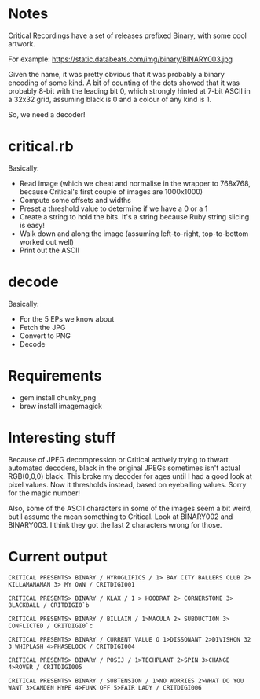 # Notes
Critical Recordings have a set of releases prefixed Binary, with some cool
artwork.

For example: https://static.databeats.com/img/binary/BINARY003.jpg

Given the name, it was pretty obvious that it was probably a binary
encoding of some kind. A bit of counting of the dots showed that it was
probably 8-bit with the leading bit 0, which strongly hinted at 7-bit ASCII in
a 32x32 grid, assuming black is 0 and a colour of any kind is 1.

So, we need a decoder!

# critical.rb

Basically:

* Read image (which we cheat and normalise in the wrapper to 768x768, because Critical's first couple of images are 1000x1000)
* Compute some offsets and widths
* Preset a threshold value to determine if we have a 0 or a 1
* Create a string to hold the bits. It's a string because Ruby string slicing
  is easy!
* Walk down and along the image (assuming left-to-right, top-to-bottom worked
  out well)
* Print out the ASCII

# decode

Basically:

* For the 5 EPs we know about
* Fetch the JPG
* Convert to PNG
* Decode

# Requirements

* gem install chunky\_png
* brew install imagemagick

# Interesting stuff

Because of JPEG decompression or Critical actively trying to thwart automated
decoders, black in the original JPEGs sometimes isn't actual RGB(0,0,0) black.
This broke my decoder for ages until I had a good look at pixel values. Now it
thresholds instead, based on eyeballing values. Sorry for the magic number!

Also, some of the ASCII characters in some of the images seem a bit weird, but
I assume the mean something to Critical. Look at BINARY002 and BINARY003.
I think they got the last 2 characters wrong for those.

# Current output

```
CRITICAL PRESENTS> BINARY / HYROGLIFICS / 1> BAY CITY BALLERS CLUB 2> KILLAMANAMAN 3> MY OWN / CRITDIGI001

CRITICAL PRESENTS> BINARY / KLAX / 1 > HOODRAT 2> CORNERSTONE 3> BLACKBALL / CRITDIGI0`b

CRITICAL PRESENTS> BINARY / BILLAIN / 1>MACULA 2> SUBDUCTION 3> CONFLICTED / CRITDIGI0`c

CRITICAL PRESENTS> BINARY / CURRENT VALUE O 1>DISSONANT 2>DIVISHON 32 3 WHIPLASH 4>PHASELOCK / CRITDIGI004

CRITICAL PRESENTS> BINARY / POSIJ / 1>TECHPLANT 2>SPIN 3>CHANGE 4>ROVER / CRITDIGI005

CRITICAL PRESENTS> BINARY / SUBTENSION / 1>NO WORRIES 2>WHAT DO YOU WANT 3>CAMDEN HYPE 4>FUNK OFF 5>FAIR LADY / CRITDIGI006
```